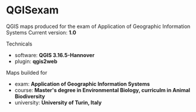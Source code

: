 # QGISexam
QGIS maps produced for the exam of Application of Geographic Information Systems
Current version: **1.0**

Technicals
- software: **QGIS 3.16.5-Hannover** 
- plugin: **qgis2web**

Maps builded for
- exam: **Application of Geographic Information Systems**
- course: **Master's degree in Environmental Biology, curriculm in Animal Biodiversity**
- university: **University of Turin, Italy**
